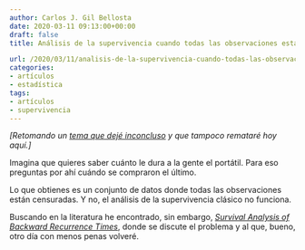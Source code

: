 ```yaml
---
author: Carlos J. Gil Bellosta
date: 2020-03-11 09:13:00+00:00
draft: false
title: Análisis de la supervivencia cuando todas las observaciones están censuradas

url: /2020/03/11/analisis-de-la-supervivencia-cuando-todas-las-observaciones-estan-censuradas/
categories:
- artículos
- estadística
tags:
- artículos
- supervivencia
---
```


_[Retomando un [tema que dejé inconcluso](https://www.datanalytics.com/2016/11/28/analisis-de-la-supervivencia-cuando-ningun-sujeto-ha-muerto/) y que tampoco remataré hoy aquí.]_

Imagina que quieres saber cuánto le dura a la gente el portátil. Para eso preguntas por ahí cuándo se compraron el último.

Lo que obtienes es un conjunto de datos donde todas las observaciones están censuradas. Y no, el análisis de la supervivencia clásico no funciona.

Buscando en la literatura he encontrado, sin embargo, _[Survival Analysis of Backward Recurrence Times](https://www.researchgate.net/publication/254285502_Survival_Analysis_of_Backward_Recurrence_Times)_, donde se discute el problema y al que, bueno, otro día con menos penas volveré.